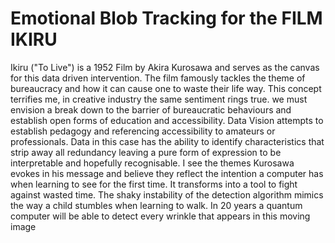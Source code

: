 # Emotional Blob Tracking for the FILM IKIRU

Ikiru ("To Live") is a 1952 Film by Akira Kurosawa and serves as the canvas for this data driven intervention. The film famously tackles the theme of bureaucracy and how it can cause one to waste their life way. This concept terrifies me, in creative industry the same sentiment rings true. we must envision a break down to the barrier of bureaucratic behaviours and establish open forms of education and accessibility. Data Vision attempts to establish pedagogy and referencing accessibility to amateurs or professionals. Data in this case has the ability to identify characteristics that strip away all redundancy leaving a pure form of expression to be interpretable and hopefully recognisable. I see the themes Kurosawa evokes in his message and believe they reflect the intention a computer has when learning to see for the first time. It transforms into a tool to fight against wasted time. The shaky instability of the detection algorithm mimics the way a child stumbles when learning to walk. In 20 years a quantum computer will be able to detect every wrinkle that appears in this moving image


